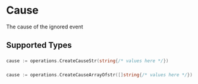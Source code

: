 # Cause

The cause of the ignored event


## Supported Types

### 

```go
cause := operations.CreateCauseStr(string{/* values here */})
```

### 

```go
cause := operations.CreateCauseArrayOfstr([]string{/* values here */})
```

